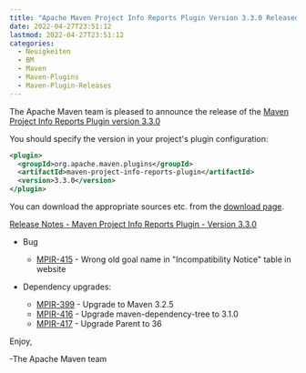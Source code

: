 ```yaml
---
title: "Apache Maven Project Info Reports Plugin Version 3.3.0 Released"
date: 2022-04-27T23:51:12
lastmod: 2022-04-27T23:51:12
categories:
  - Neuigkeiten
  - BM
  - Maven
  - Maven-Plugins
  - Maven-Plugin-Releases
---
```

The Apache Maven team is pleased to announce the release of the 
[Maven Project Info Reports Plugin version 3.3.0](https://maven.apache.org/plugins/maven-project-info-reports-plugin/)

You should specify the version in your project's plugin configuration:

```xml
<plugin>
  <groupId>org.apache.maven.plugins</groupId>
  <artifactId>maven-project-info-reports-plugin</artifactId>
  <version>3.3.0</version>
</plugin>
```

You can download the appropriate sources etc. from the 
[download page](https://maven.apache.org/plugins/maven-project-info-reports-plugin/download.cgi).

<!-- more --> 

[Release Notes - Maven Project Info Reports Plugin - Version 3.3.0](https://issues.apache.org/jira/secure/ReleaseNote.jspa?projectId=12317821&version=12351375)


* Bug
 
  * [MPIR-415](https://issues.apache.org/jira/browse/MPIR-415) - Wrong old goal name in "Incompatibility Notice" table in website

* Dependency upgrades:
 
  * [MPIR-399](https://issues.apache.org/jira/browse/MPIR-399) - Upgrade to Maven 3.2.5
  * [MPIR-416](https://issues.apache.org/jira/browse/MPIR-416) - Upgrade maven-dependency-tree to 3.1.0
  * [MPIR-417](https://issues.apache.org/jira/browse/MPIR-417) - Upgrade Parent to 36

Enjoy,

-The Apache Maven team 
